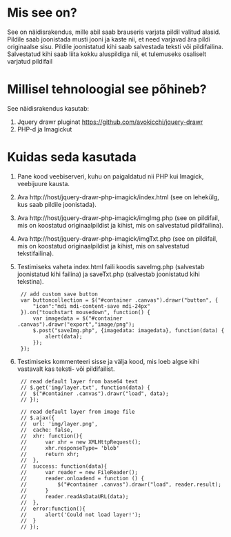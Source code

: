 # Mis see on?

See on näidisrakendus, mille abil saab brauseris varjata pildil valitud alasid. Pildile saab joonistada musti jooni ja kaste nii, et need varjavad ära pildi originaalse sisu. Pildile joonistatud kihi saab salvestada teksti või pildifailina. Salvestatud kihi saab liita kokku aluspildiga nii, et tulemuseks osaliselt varjatud pildifail  

# Millisel tehnoloogial see põhineb?

See näidisrakendus kasutab: 
1. Jquery drawr pluginat https://github.com/avokicchi/jquery-drawr 
2. PHP-d ja Imagickut

# Kuidas seda kasutada

1. Pane kood veebiserveri, kuhu on paigaldatud nii PHP kui Imagick, veebijuure kausta.
2. Ava http://host/jquery-drawr-php-imagick/index.html (see on lehekülg, kus saab pildile joonistada).
3. Ava http://host/jquery-drawr-php-imagick/imgImg.php (see on pildifail, mis on koostatud originaalpildist ja kihist, mis on salvestatud pildifailina). 
4. Ava http://host/jquery-drawr-php-imagick/imgTxt.php (see on pildifail, mis on koostatud originaalpildist ja kihist, mis on salvestatud tekstifailina).
5. Testimiseks vaheta index.html faili koodis saveImg.php (salvestab joonistatud kihi failina) ja saveTxt.php (salvestab joonistatud kihi tekstina).

		// add custom save button
		var buttoncollection = $("#container .canvas").drawr("button", {
			"icon":"mdi mdi-content-save mdi-24px"
		}).on("touchstart mousedown", function() {
			var imagedata = $("#container .canvas").drawr("export","image/png");
			$.post("saveImg.php", {imagedata: imagedata}, function(data) {
				alert(data);
			});
		});

6. Testimiseks kommenteeri sisse ja välja kood, mis loeb algse kihi vastavalt kas teksti- või pildifailist.

		// read default layer from base64 text
		// $.get('img/layer.txt', function(data) {
		// 	$("#container .canvas").drawr("load", data);
		// });

		// read default layer from image file
		// $.ajax({
		// 	url: 'img/layer.png',
		// 	cache: false,
		// 	xhr: function(){
		// 		var xhr = new XMLHttpRequest();
		// 		xhr.responseType= 'blob'
		// 		return xhr;
		// 	},
		// 	success: function(data){
		// 		var reader = new FileReader();
		// 		reader.onloadend = function () {
		// 			$("#container .canvas").drawr("load", reader.result);
		// 		}
		// 		reader.readAsDataURL(data);
		// 	},
		// 	error:function(){
		// 		alert('Could not load layer!');
		// 	}
		// });
